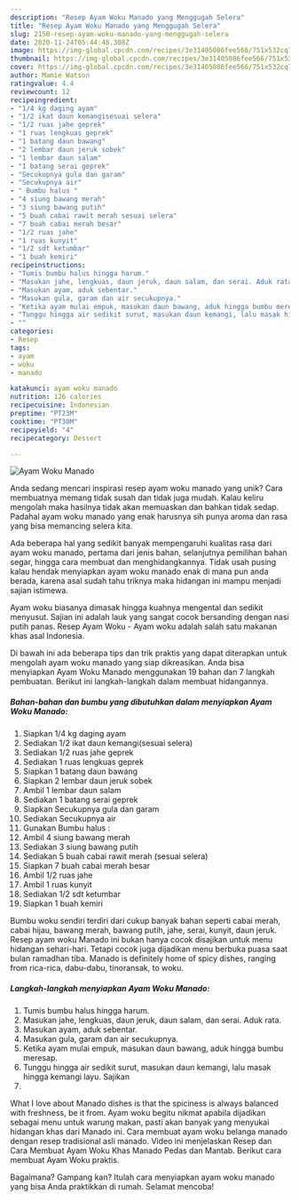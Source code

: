 ```yaml
---
description: "Resep Ayam Woku Manado yang Menggugah Selera"
title: "Resep Ayam Woku Manado yang Menggugah Selera"
slug: 2150-resep-ayam-woku-manado-yang-menggugah-selera
date: 2020-11-24T05:44:48.308Z
image: https://img-global.cpcdn.com/recipes/3e31405086fee566/751x532cq70/ayam-woku-manado-foto-resep-utama.jpg
thumbnail: https://img-global.cpcdn.com/recipes/3e31405086fee566/751x532cq70/ayam-woku-manado-foto-resep-utama.jpg
cover: https://img-global.cpcdn.com/recipes/3e31405086fee566/751x532cq70/ayam-woku-manado-foto-resep-utama.jpg
author: Mamie Watson
ratingvalue: 4.4
reviewcount: 12
recipeingredient:
- "1/4 kg daging ayam"
- "1/2 ikat daun kemangisesuai selera"
- "1/2 ruas jahe geprek"
- "1 ruas lengkuas geprek"
- "1 batang daun bawang"
- "2 lembar daun jeruk sobek"
- "1 lembar daun salam"
- "1 batang serai geprek"
- "Secukupnya gula dan garam"
- "Secukupnya air"
- " Bumbu halus "
- "4 siung bawang merah"
- "3 siung bawang putih"
- "5 buah cabai rawit merah sesuai selera"
- "7 buah cabai merah besar"
- "1/2 ruas jahe"
- "1 ruas kunyit"
- "1/2 sdt ketumbar"
- "1 buah kemiri"
recipeinstructions:
- "Tumis bumbu halus hingga harum."
- "Masukan jahe, lengkuas, daun jeruk, daun salam, dan serai. Aduk rata."
- "Masukan ayam, aduk sebentar."
- "Masukan gula, garam dan air secukupnya."
- "Ketika ayam mulai empuk, masukan daun bawang, aduk hingga bumbu meresap."
- "Tunggu hingga air sedikit surut, masukan daun kemangi, lalu masak hingga kemangi layu. Sajikan"
- ""
categories:
- Resep
tags:
- ayam
- woku
- manado

katakunci: ayam woku manado 
nutrition: 126 calories
recipecuisine: Indonesian
preptime: "PT23M"
cooktime: "PT30M"
recipeyield: "4"
recipecategory: Dessert

---
```



![Ayam Woku Manado](https://img-global.cpcdn.com/recipes/3e31405086fee566/751x532cq70/ayam-woku-manado-foto-resep-utama.jpg)

Anda sedang mencari inspirasi resep ayam woku manado yang unik? Cara membuatnya memang tidak susah dan tidak juga mudah. Kalau keliru mengolah maka hasilnya tidak akan memuaskan dan bahkan tidak sedap. Padahal ayam woku manado yang enak harusnya sih punya aroma dan rasa yang bisa memancing selera kita.

Ada beberapa hal yang sedikit banyak mempengaruhi kualitas rasa dari ayam woku manado, pertama dari jenis bahan, selanjutnya pemilihan bahan segar, hingga cara membuat dan menghidangkannya. Tidak usah pusing kalau hendak menyiapkan ayam woku manado enak di mana pun anda berada, karena asal sudah tahu triknya maka hidangan ini mampu menjadi sajian istimewa.

Ayam woku biasanya dimasak hingga kuahnya mengental dan sedikit menyusut. Sajian ini adalah lauk yang sangat cocok bersanding dengan nasi putih panas. Resep Ayam Woku - Ayam woku adalah salah satu makanan khas asal Indonesia.


Di bawah ini ada beberapa tips dan trik praktis yang dapat diterapkan untuk mengolah ayam woku manado yang siap dikreasikan. Anda bisa menyiapkan Ayam Woku Manado menggunakan 19 bahan dan 7 langkah pembuatan. Berikut ini langkah-langkah dalam membuat hidangannya.

<!--inarticleads1-->

##### Bahan-bahan dan bumbu yang dibutuhkan dalam menyiapkan Ayam Woku Manado:

1. Siapkan 1/4 kg daging ayam
1. Sediakan 1/2 ikat daun kemangi(sesuai selera)
1. Sediakan 1/2 ruas jahe geprek
1. Sediakan 1 ruas lengkuas geprek
1. Siapkan 1 batang daun bawang
1. Siapkan 2 lembar daun jeruk sobek
1. Ambil 1 lembar daun salam
1. Sediakan 1 batang serai geprek
1. Siapkan Secukupnya gula dan garam
1. Sediakan Secukupnya air
1. Gunakan  Bumbu halus :
1. Ambil 4 siung bawang merah
1. Sediakan 3 siung bawang putih
1. Sediakan 5 buah cabai rawit merah (sesuai selera)
1. Siapkan 7 buah cabai merah besar
1. Ambil 1/2 ruas jahe
1. Ambil 1 ruas kunyit
1. Sediakan 1/2 sdt ketumbar
1. Siapkan 1 buah kemiri


Bumbu woku sendiri terdiri dari cukup banyak bahan seperti cabai merah, cabai hijau, bawang merah, bawang putih, jahe, serai, kunyit, daun jeruk. Resep ayam woku Manado ini bukan hanya cocok disajikan untuk menu hidangan sehari-hari. Tetapi cocok juga dijadikan menu berbuka puasa saat bulan ramadhan tiba. Manado is definitely home of spicy dishes, ranging from rica-rica, dabu-dabu, tinoransak, to woku. 

<!--inarticleads2-->

##### Langkah-langkah menyiapkan Ayam Woku Manado:

1. Tumis bumbu halus hingga harum.
1. Masukan jahe, lengkuas, daun jeruk, daun salam, dan serai. Aduk rata.
1. Masukan ayam, aduk sebentar.
1. Masukan gula, garam dan air secukupnya.
1. Ketika ayam mulai empuk, masukan daun bawang, aduk hingga bumbu meresap.
1. Tunggu hingga air sedikit surut, masukan daun kemangi, lalu masak hingga kemangi layu. Sajikan
1. 


What I love about Manado dishes is that the spiciness is always balanced with freshness, be it from. Ayam woku begitu nikmat apabila dijadikan sebagai menu untuk warung makan, pasti akan banyak yang menyukai hidangan khas dari Manado ini. Cara membuat ayam woku belanga manado dengan resep tradisional asli manado. Video ini menjelaskan Resep dan Cara Membuat Ayam Woku Khas Manado Pedas dan Mantab. Berikut cara membuat Ayam Woku praktis. 

Bagaimana? Gampang kan? Itulah cara menyiapkan ayam woku manado yang bisa Anda praktikkan di rumah. Selamat mencoba!
